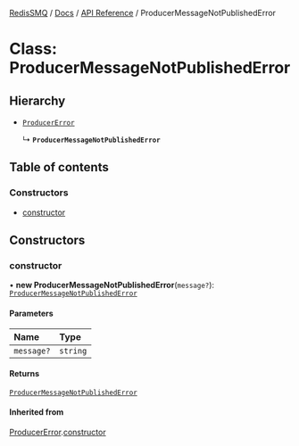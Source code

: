 [RedisSMQ](../../../README.md) / [Docs](../../README.md) / [API Reference](../README.md) / ProducerMessageNotPublishedError

# Class: ProducerMessageNotPublishedError

## Hierarchy

- [`ProducerError`](ProducerError.md)

  ↳ **`ProducerMessageNotPublishedError`**

## Table of contents

### Constructors

- [constructor](ProducerMessageNotPublishedError.md#constructor)

## Constructors

### constructor

• **new ProducerMessageNotPublishedError**(`message?`): [`ProducerMessageNotPublishedError`](ProducerMessageNotPublishedError.md)

#### Parameters

| Name | Type |
| :------ | :------ |
| `message?` | `string` |

#### Returns

[`ProducerMessageNotPublishedError`](ProducerMessageNotPublishedError.md)

#### Inherited from

[ProducerError](ProducerError.md).[constructor](ProducerError.md#constructor)
